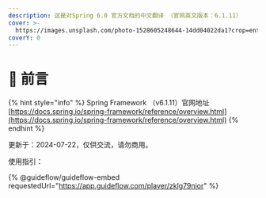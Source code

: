 ```yaml
---
description: 这是对Spring 6.0 官方文档的中文翻译 （官网英文版本：6.1.11）
cover: >-
  https://images.unsplash.com/photo-1528605248644-14dd04022da1?crop=entropy&cs=tinysrgb&fm=jpg&ixid=MnwxOTcwMjR8MHwxfHNlYXJjaHwxMHx8dGVhbSUyMG9mJTIwcGVvcGxlfGVufDB8fHx8MTY2MDMxNzQzNg&ixlib=rb-1.2.1&q=80
coverY: 0
---
```


# 📖 前言

{% hint style="info" %}
Spring Framework （v6.1.11）官网地址[https://docs.spring.io/spring-framework/reference/overview.html](https://docs.spring.io/spring-framework/reference/overview.html)
{% endhint %}

更新于：2024-07-22，仅供交流，请勿商用。

使用指引：

{% @guideflow/guideflow-embed requestedUrl="https://app.guideflow.com/player/zklg79nior" %}
